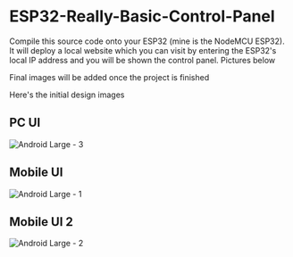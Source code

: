 # ESP32-Really-Basic-Control-Panel

Compile this source code onto your ESP32 (mine is the NodeMCU ESP32). It will deploy a local website which you can visit by entering the ESP32's local IP address and you will be shown the control panel. Pictures below 

Final images will be added once the project is finished

Here's the initial design images

## PC UI
![Android Large - 3](https://user-images.githubusercontent.com/57006688/210223397-07621d35-2cfd-484f-ab71-10a7db875daf.png)

## Mobile UI
![Android Large - 1](https://user-images.githubusercontent.com/57006688/210223400-05dbb32d-c559-4de5-ba06-12f931673ba2.png)

## Mobile UI 2
![Android Large - 2](https://user-images.githubusercontent.com/57006688/210223401-3ef43772-b265-4a05-8af4-2da080db9a85.png)
